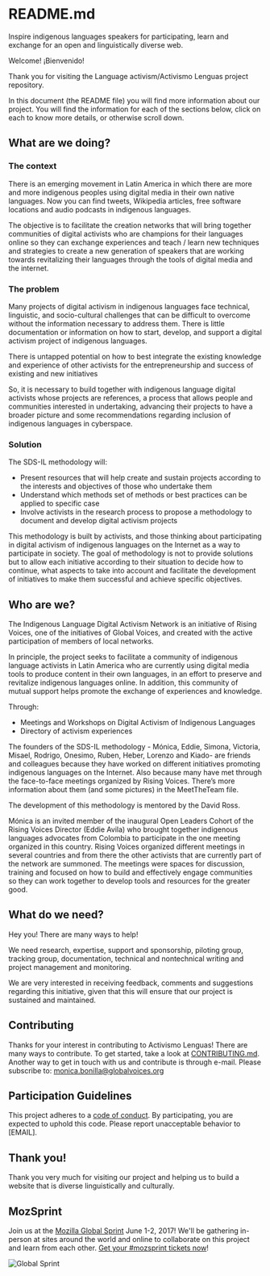 # README.md
Inspire indigenous languages speakers for participating, learn and exchange for an open and linguistically diverse web.

Welcome! ¡Bienvenido! 

Thank you for visiting the Language activism/Activismo Lenguas project repository.

In this document (the README file) you will find more information about our project. You will find the information for each of the sections below, click on each to know more details, or otherwise scroll down.


## What are we doing?

### The context
There is an emerging movement in Latin America in which there are more and more indigenous peoples using digital media in their own native languages. Now you can find tweets, Wikipedia articles, free software locations and audio podcasts in indigenous languages.

The objective is to facilitate the creation networks that will bring together communities of digital activists who are champions for their languages online so they can exchange experiences and teach / learn new techniques and strategies to create a new generation of speakers that are working towards revitalizing their languages through the tools of digital media and the internet. 


### The problem
Many projects of digital activism in indigenous languages face technical, linguistic, and socio-cultural challenges that can be difficult to overcome without the information necessary to address them. 
There is little documentation or information on how to start, develop, and support a digital activism project of indigenous languages.

There is untapped potential on how to best integrate the existing knowledge and experience of other activists for the entrepreneurship and success of existing and new initiatives

So, it is necessary to build together with indigenous language digital activists whose projects are references, a process that allows people and communities interested in undertaking, advancing their projects to have a broader picture and some recommendations regarding inclusion of indigenous languages in cyberspace.

### Solution
The SDS-IL methodology will:
* Present resources that will help create and sustain projects according to the interests and objectives of those who undertake them
* Understand which methods set of methods or best practices can be applied to specific case
* Involve activists in the research process to propose a methodology to document and develop digital activism projects

This methodology is built by activists, and those thinking about participating in digital activism of indigenous languages on the Internet as a way to participate in society. The goal of methodology is not to provide solutions but to allow each initiative according to their situation to decide how to continue, what aspects to take into account and facilitate the development of initiatives to make them successful and achieve specific objectives. 

## Who are we?

The Indigenous Language Digital Activism Network is an initiative of Rising Voices, one of the initiatives of Global Voices, and created with the active participation of members of local networks. 

In principle, the project seeks to facilitate a community of indigenous language activists in Latin America who are currently using digital media tools to produce content in their own languages, in an effort to preserve and revitalize indigenous languages online. In addition, this community of mutual support helps promote the exchange of experiences and knowledge.

Through:
* Meetings and Workshops on Digital Activism of Indigenous Languages 
* Directory of activism experiences 

The founders of the SDS-IL methodology - Mónica, Eddie, Simona, Victoria, Misael, Rodrigo, Onesimo, Ruben, Heber, Lorenzo and Kiado- are friends and colleagues because they have worked on different initiatives promoting indigenous languages on the Internet. Also because many have met through the face-to-face meetings organized by Rising Voices. There’s more information about them (and some pictures) in the MeetTheTeam file.

The development of this methodology is mentored by the David Ross.  

Mónica is an invited member of the inaugural Open Leaders Cohort of the Rising Voices Director (Eddie Avila) who brought together indigenous languages advocates from Colombia to participate in the one meeting organized in this country. Rising Voices organized different meetings in several countries and from there the other activists that are currently part of the network are summoned. The meetings were spaces for discussion, training and focused on how to build and effectively engage communities so they can work together to develop tools and resources for the greater good.


## What do we need?
Hey you! There are many ways to help!

We need research, expertise, support and sponsorship, piloting group, tracking group, documentation, technical and nontechnical writing and project management and monitoring. 

We are very interested in receiving feedback, comments and suggestions regarding this initiative, given that this will ensure that our project is sustained and maintained.


## Contributing
Thanks for your interest in contributing to Activismo Lenguas! There are many ways to contribute. To get started, take a look at [CONTRIBUTING.md](CONTRIBUTING.md).
Another way to get in touch with us and contribute is through e-mail. Please subscribe to: monica.bonilla@globalvoices.org


## Participation Guidelines
This project adheres to a [code of conduct](CODE_OF_CONDUCT.md). By participating, you are expected to uphold this code. Please report unacceptable behavior to [EMAIL].


## Thank you!
Thank you very much for visiting our project and helping us to build a website that is diverse linguistically and culturally.


## MozSprint
Join us at the [Mozilla Global Sprint](http://mozilla.github.io/global-sprint/) June 1-2, 2017! We'll be gathering in-person at sites around the world and online to collaborate on this project and learn from each other. [Get your #mozsprint tickets now](http://mozilla.github.io/global-sprint/)!

![Global Sprint](https://cloud.githubusercontent.com/assets/617994/24632585/b2b07dcc-1892-11e7-91cf-f9e473187cf7.png)
